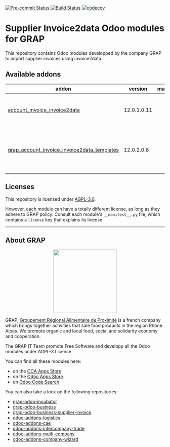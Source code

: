 
<!-- /!\ Non OCA Context : Set here the badge of your runbot / runboat instance. -->
[![Pre-commit Status](https://github.com/grap/grap-odoo-business-supplier-invoice/actions/workflows/pre-commit.yml/badge.svg?branch=12.0)](https://github.com/grap/grap-odoo-business-supplier-invoice/actions/workflows/pre-commit.yml?query=branch%3A12.0)
[![Build Status](https://github.com/grap/grap-odoo-business-supplier-invoice/actions/workflows/test.yml/badge.svg?branch=12.0)](https://github.com/grap/grap-odoo-business-supplier-invoice/actions/workflows/test.yml?query=branch%3A12.0)
[![codecov](https://codecov.io/gh/grap/grap-odoo-business-supplier-invoice/branch/12.0/graph/badge.svg)](https://codecov.io/gh/grap/grap-odoo-business-supplier-invoice)
<!-- /!\ Non OCA Context : Set here the badge of your translation instance. -->

<!-- /!\ do not modify above this line -->

# Supplier Invoice2data Odoo modules for GRAP

This repository contains Odoo modules developped by the company GRAP to import supplier invoices using invoice2data.

<!-- /!\ do not modify below this line -->

<!-- prettier-ignore-start -->

[//]: # (addons)

Available addons
----------------
addon | version | maintainers | summary
--- | --- | --- | ---
[account_invoice_invoice2data](account_invoice_invoice2data/) | 12.0.1.0.11 |  | Account Invoice - Invoice2data import (GRAP)
[grap_account_invoice_invoice2data_templates](grap_account_invoice_invoice2data_templates/) | 12.0.2.0.8 |  | Account Invoice - Templates for Invoice2data import (GRAP)

[//]: # (end addons)

<!-- prettier-ignore-end -->

## Licenses

This repository is licensed under [AGPL-3.0](LICENSE).

However, each module can have a totally different license, as long as they adhere to GRAP
policy. Consult each module's `__manifest__.py` file, which contains a `license` key
that explains its license.

----

## About GRAP

<p align="center">
   <img src="http://www.grap.coop/wp-content/uploads/2016/11/GRAP.png" width="200"/>
</p>

GRAP, [Groupement Régional Alimentaire de Proximité](http://www.grap.coop) is a
french company which brings together activities that sale food products in the
region Rhône Alpes. We promote organic and local food, social and solidarity
economy and cooperation.

The GRAP IT Team promote Free Software and developp all the Odoo modules under
AGPL-3 Licence.

You can find all these modules here:

* on the [OCA Apps Store](https://odoo-community.org/shop?&search=GRAP)
* on the [Odoo Apps Store](https://www.odoo.com/apps/modules/browse?author=GRAP).
* on [Odoo Code Search](https://odoo-code-search.com/ocs/search?q=author%3AOCA+author%3AGRAP)

You can also take a look on the following repositories:

* [grap-odoo-incubator](https://github.com/grap/grap-odoo-incubator)
* [grap-odoo-business](https://github.com/grap/grap-odoo-business)
* [grap-odoo-business-supplier-invoice](https://github.com/grap/grap-odoo-business-supplier-invoice)
* [odoo-addons-logistics](https://github.com/grap/odoo-addons-logistics)
* [odoo-addons-cae](https://github.com/grap/odoo-addons-cae)
* [odoo-addons-intercompany-trade](https://github.com/grap/odoo-addons-intercompany-trade)
* [odoo-addons-multi-company](https://github.com/grap/odoo-addons-multi-company)
* [odoo-addons-company-wizard](https://github.com/grap/odoo-addons-company-wizard)
